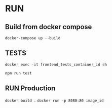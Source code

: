 # RUN

## Build from docker compose

`docker-compose up --build`

## TESTS

`docker exec -it frontend_tests_container_id sh`

`npm run test`

## RUN Production

`docker build .`
`docker run -p 8080:80 image_id`
